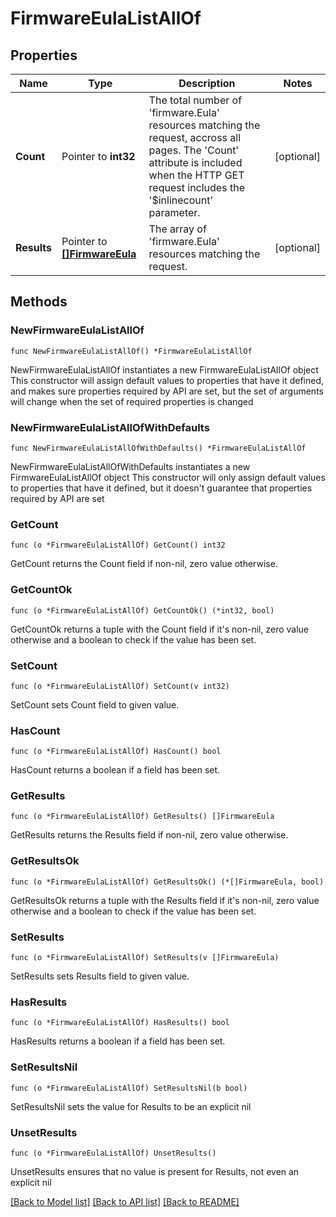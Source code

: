 # FirmwareEulaListAllOf

## Properties

Name | Type | Description | Notes
------------ | ------------- | ------------- | -------------
**Count** | Pointer to **int32** | The total number of &#39;firmware.Eula&#39; resources matching the request, accross all pages. The &#39;Count&#39; attribute is included when the HTTP GET request includes the &#39;$inlinecount&#39; parameter. | [optional] 
**Results** | Pointer to [**[]FirmwareEula**](FirmwareEula.md) | The array of &#39;firmware.Eula&#39; resources matching the request. | [optional] 

## Methods

### NewFirmwareEulaListAllOf

`func NewFirmwareEulaListAllOf() *FirmwareEulaListAllOf`

NewFirmwareEulaListAllOf instantiates a new FirmwareEulaListAllOf object
This constructor will assign default values to properties that have it defined,
and makes sure properties required by API are set, but the set of arguments
will change when the set of required properties is changed

### NewFirmwareEulaListAllOfWithDefaults

`func NewFirmwareEulaListAllOfWithDefaults() *FirmwareEulaListAllOf`

NewFirmwareEulaListAllOfWithDefaults instantiates a new FirmwareEulaListAllOf object
This constructor will only assign default values to properties that have it defined,
but it doesn't guarantee that properties required by API are set

### GetCount

`func (o *FirmwareEulaListAllOf) GetCount() int32`

GetCount returns the Count field if non-nil, zero value otherwise.

### GetCountOk

`func (o *FirmwareEulaListAllOf) GetCountOk() (*int32, bool)`

GetCountOk returns a tuple with the Count field if it's non-nil, zero value otherwise
and a boolean to check if the value has been set.

### SetCount

`func (o *FirmwareEulaListAllOf) SetCount(v int32)`

SetCount sets Count field to given value.

### HasCount

`func (o *FirmwareEulaListAllOf) HasCount() bool`

HasCount returns a boolean if a field has been set.

### GetResults

`func (o *FirmwareEulaListAllOf) GetResults() []FirmwareEula`

GetResults returns the Results field if non-nil, zero value otherwise.

### GetResultsOk

`func (o *FirmwareEulaListAllOf) GetResultsOk() (*[]FirmwareEula, bool)`

GetResultsOk returns a tuple with the Results field if it's non-nil, zero value otherwise
and a boolean to check if the value has been set.

### SetResults

`func (o *FirmwareEulaListAllOf) SetResults(v []FirmwareEula)`

SetResults sets Results field to given value.

### HasResults

`func (o *FirmwareEulaListAllOf) HasResults() bool`

HasResults returns a boolean if a field has been set.

### SetResultsNil

`func (o *FirmwareEulaListAllOf) SetResultsNil(b bool)`

 SetResultsNil sets the value for Results to be an explicit nil

### UnsetResults
`func (o *FirmwareEulaListAllOf) UnsetResults()`

UnsetResults ensures that no value is present for Results, not even an explicit nil

[[Back to Model list]](../README.md#documentation-for-models) [[Back to API list]](../README.md#documentation-for-api-endpoints) [[Back to README]](../README.md)


